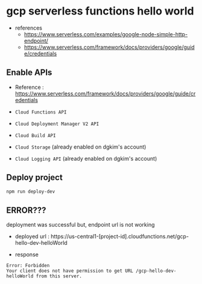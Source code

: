 # gcp serverless functions hello world

- references
  - https://www.serverless.com/examples/google-node-simple-http-endpoint/
  - https://www.serverless.com/framework/docs/providers/google/guide/credentials

## Enable APIs

- Reference : https://www.serverless.com/framework/docs/providers/google/guide/credentials

- `Cloud Functions API`
- `Cloud Deployment Manager V2 API`
- `Cloud Build API`
- `Cloud Storage` (already enabled on dgkim's account)
- `Cloud Logging API` (already enabled on dgkim's account)

## Deploy project

```bash
npm run deploy-dev
```

## ERROR???

deployment was successful but, endpoint url is not working

- deployed url : https://us-central1-[project-id].cloudfunctions.net/gcp-hello-dev-helloWorld

- response
```
Error: Forbidden
Your client does not have permission to get URL /gcp-hello-dev-helloWorld from this server.
```
